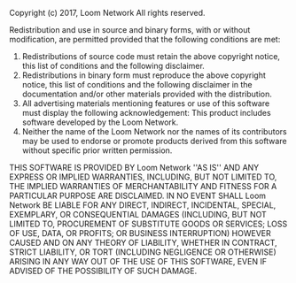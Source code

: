 Copyright (c) 2017, Loom Network
All rights reserved.

Redistribution and use in source and binary forms, with or without
modification, are permitted provided that the following conditions are met:
1. Redistributions of source code must retain the above copyright
   notice, this list of conditions and the following disclaimer.
2. Redistributions in binary form must reproduce the above copyright
   notice, this list of conditions and the following disclaimer in the
   documentation and/or other materials provided with the distribution.
3. All advertising materials mentioning features or use of this software
   must display the following acknowledgement:
   This product includes software developed by the Loom Network.
4. Neither the name of the Loom Network nor the
   names of its contributors may be used to endorse or promote products
   derived from this software without specific prior written permission.

THIS SOFTWARE IS PROVIDED BY  Loom Network ''AS IS'' AND ANY
EXPRESS OR IMPLIED WARRANTIES, INCLUDING, BUT NOT LIMITED TO, THE IMPLIED
WARRANTIES OF MERCHANTABILITY AND FITNESS FOR A PARTICULAR PURPOSE ARE
DISCLAIMED. IN NO EVENT SHALL Loom Network BE LIABLE FOR ANY
DIRECT, INDIRECT, INCIDENTAL, SPECIAL, EXEMPLARY, OR CONSEQUENTIAL DAMAGES
(INCLUDING, BUT NOT LIMITED TO, PROCUREMENT OF SUBSTITUTE GOODS OR SERVICES;
LOSS OF USE, DATA, OR PROFITS; OR BUSINESS INTERRUPTION) HOWEVER CAUSED AND
ON ANY THEORY OF LIABILITY, WHETHER IN CONTRACT, STRICT LIABILITY, OR TORT
(INCLUDING NEGLIGENCE OR OTHERWISE) ARISING IN ANY WAY OUT OF THE USE OF THIS
SOFTWARE, EVEN IF ADVISED OF THE POSSIBILITY OF SUCH DAMAGE.
